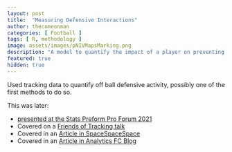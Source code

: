 ```yaml
---
layout: post
title:  "Measuring Defensive Interactions"
author: thecomeonman
categories: [ Football ]
tags: [ R, methodology ]
image: assets/images/pNIVMapsMarking.png
description: "A model to quantify the impact of a player on preventing goals, passes, and carries from happening."
featured: true
hidden: true
---
```


Used tracking data to quantify off ball defensive activity, possibly one of the first methods to do so.

This was later: 
- [presented at the Stats Preform Pro Forum 2021](https://vimeo.com/533973203)
- Covered on a [Friends of Tracking talk](https://www.youtube.com/watch?v=Imt8p7ZgnZQ)
- Covered in an [Article in SpaceSpaceSpace](https://spacespacespaceletter.com/whats-tackles-defense-is-about-denying-space/)
- Covered in an [Article in Analytics FC Blog](http://analyticsfc.co.uk/blog/2021/04/26/quantifying-defence-pass-prevention-and-shot-prevention/)